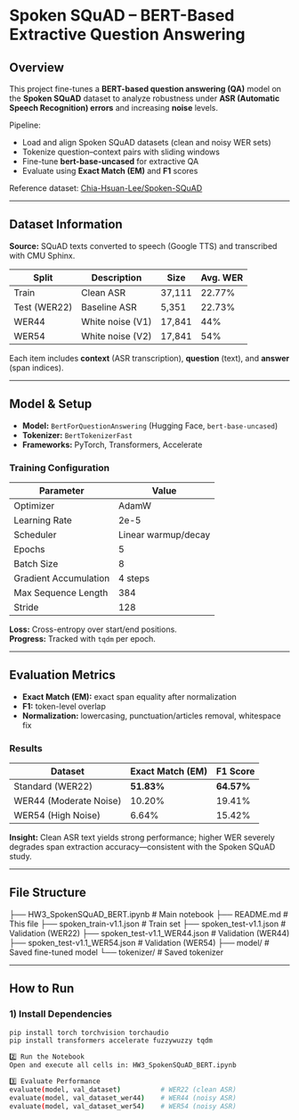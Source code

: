 # Spoken SQuAD – BERT-Based Extractive Question Answering

## Overview
This project fine-tunes a **BERT-based question answering (QA)** model on the **Spoken SQuAD** dataset to analyze robustness under **ASR (Automatic Speech Recognition) errors** and increasing **noise** levels.

Pipeline:
- Load and align Spoken SQuAD datasets (clean and noisy WER sets)
- Tokenize question–context pairs with sliding windows
- Fine-tune **bert-base-uncased** for extractive QA
- Evaluate using **Exact Match (EM)** and **F1** scores

Reference dataset: [Chia-Hsuan-Lee/Spoken-SQuAD](https://github.com/Chia-Hsuan-Lee/Spoken-SQuAD)

---

## Dataset Information

**Source:** SQuAD texts converted to speech (Google TTS) and transcribed with CMU Sphinx.

| Split            | Description        | Size    | Avg. WER |
|------------------|--------------------|---------|----------|
| Train            | Clean ASR          | 37,111  | 22.77%   |
| Test (WER22)     | Baseline ASR       | 5,351   | 22.73%   |
| WER44            | White noise (V1)   | 17,841  | 44%      |
| WER54            | White noise (V2)   | 17,841  | 54%      |

Each item includes **context** (ASR transcription), **question** (text), and **answer** (span indices).

---

## Model & Setup

- **Model:** `BertForQuestionAnswering` (Hugging Face, `bert-base-uncased`)
- **Tokenizer:** `BertTokenizerFast`
- **Frameworks:** PyTorch, Transformers, Accelerate

### Training Configuration

| Parameter                | Value        |
|--------------------------|--------------|
| Optimizer                | AdamW        |
| Learning Rate            | 2e-5         |
| Scheduler                | Linear warmup/decay |
| Epochs                   | 5            |
| Batch Size               | 8            |
| Gradient Accumulation    | 4 steps      |
| Max Sequence Length      | 384          |
| Stride                   | 128          |

**Loss:** Cross-entropy over start/end positions.  
**Progress:** Tracked with `tqdm` per epoch.

---

## Evaluation Metrics

- **Exact Match (EM):** exact span equality after normalization  
- **F1:** token-level overlap  
- **Normalization:** lowercasing, punctuation/articles removal, whitespace fix

### Results

| Dataset                | Exact Match (EM) | F1 Score |
|------------------------|------------------|----------|
| Standard (WER22)       | **51.83%**       | **64.57%** |
| WER44 (Moderate Noise) | 10.20%           | 19.41%   |
| WER54 (High Noise)     | 6.64%            | 15.42%   |

**Insight:** Clean ASR text yields strong performance; higher WER severely degrades span extraction accuracy—consistent with the Spoken SQuAD study.

---

## File Structure
├── HW3_SpokenSQuAD_BERT.ipynb # Main notebook
├── README.md # This file
├── spoken_train-v1.1.json # Train set
├── spoken_test-v1.1.json # Validation (WER22)
├── spoken_test-v1.1_WER44.json # Validation (WER44)
├── spoken_test-v1.1_WER54.json # Validation (WER54)
├── model/ # Saved fine-tuned model
└── tokenizer/ # Saved tokenizer

---

## How to Run

### 1) Install Dependencies
```bash
pip install torch torchvision torchaudio
pip install transformers accelerate fuzzywuzzy tqdm

2️⃣ Run the Notebook
Open and execute all cells in: HW3_SpokenSQuAD_BERT.ipynb

3️⃣ Evaluate Performance
evaluate(model, val_dataset)          # WER22 (clean ASR)
evaluate(model, val_dataset_wer44)    # WER44 (noisy ASR)
evaluate(model, val_dataset_wer54)    # WER54 (noisy ASR)


